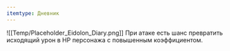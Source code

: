 ```yaml
---
itemtype: Дневник
---
```

![[Temp/Placeholder_Eidolon_Diary.png]]
При атаке есть шанс превратить исходящий урон в HP персонажа с повышенным коэффициентом.
